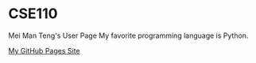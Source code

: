 # CSE110

Mei Man Teng's User Page
My favorite programming language is Python.

[My GitHub Pages Site](https://meimanteng.github.io/CSE110/)
